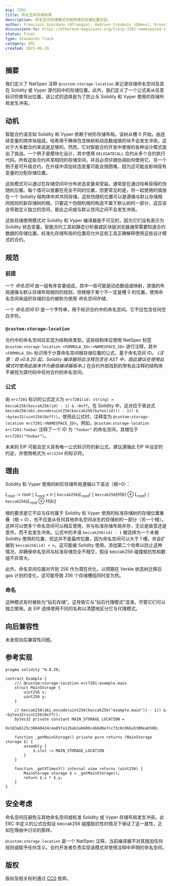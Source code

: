 ```yaml
---
eip: 7201
title: 命名空间存储布局
description: 命名空间存储模式中结构体的存储位置约定。
author: Francisco Giordano (@frangio), Hadrien Croubois (@Amxx), Ernesto García (@ernestognw), Eric Lau (@ericglau)
discussions-to: https://ethereum-magicians.org/t/eip-7201-namespaced-storage-layout/14796
status: Final
type: Standards Track
category: ERC
created: 2023-06-20
---
```


## 摘要

我们定义了 NatSpec 注释 `@custom:storage-location` 来记录存储命名空间及其在 Solidity 或 Vyper 源代码中的存储位置。此外，我们定义了一个公式来从任意标识符推导出位置。该公式的选择是为了防止与 Solidity 和 Vyper 使用的存储布局发生冲突。

## 动机

智能合约语言如 Solidity 和 Vyper 依赖于树形存储布局。该树从槽 0 开始，由连续变量的顺序块组成。哈希用于确保包含映射和动态数组值的块不会发生冲突。这对于大多数合约来说是足够的。然而，它对智能合约开发中使用的各种设计模式提出了挑战。一个例子是模块化设计，其中使用 `DELEGATECALL` 合约从多个合约执行代码，所有这些合约共享相同的存储空间，并且必须仔细协调如何使用它。另一个例子是可升级合约，在升级中添加状态变量可能会很困难，因为这可能会影响现有变量的分配存储位置。

这些模式可以通过在存储空间中分布状态变量来受益，通常是在通过哈希获得的伪随机位置。每个值可以放置在完全不同的位置，但更常见的是，将一起使用的值放在一个 Solidity 结构体中并共同存储。这些伪随机位置可以是遵循与默认存储相同规则的新存储树的根。只要这个伪随机根的构造不属于默认树的一部分，这应该会导致定义独立的空间，彼此之间或与默认空间之间不会发生冲突。

这些存储使用模式对 Solidity 和 Vyper 编译器是不可见的，因为它们没有表示为 Solidity 状态变量。智能合约工具如静态分析器或区块链浏览器通常需要知道合约数据的存储位置。标准化存储布局的位置将允许这些工具正确解释使用这些设计模式的合约。

## 规范

### 前提

一个 _命名空间_ 由一组有序变量组成，其中一些可能是动态数组或映射，其值的布局遵循与默认存储布局相同的规则，但根植于某个不一定是槽 0 的位置。使用命名空间来组织存储的合约被称为使用 _命名空间存储_。

一个 _命名空间 ID_ 是一个字符串，用于标识合约中的命名空间。它不应包含任何空白字符。

### `@custom:storage-location`

合约中的命名空间应实现为结构体类型。这些结构体应使用 NatSpec 标签 `@custom:storage-location <FORMULA_ID>:<NAMESPACE_ID>` 进行注释，其中 `<FORMULA_ID>` 标识用于计算命名空间根存储位置的公式，基于命名空间 ID。 _(注意：自 v0.8.20 起，Solidity 编译器将此注释包含在 AST 中，因此建议在使用此模式时使用此版本作为最低编译器版本。)_ 在合约外部找到的带有此注释的结构体不被视为源代码中任何合约的命名空间。

### 公式

由 `erc7201` 标识的公式定义为 `erc7201(id: string) = keccak256(keccak256(id) - 1) & ~0xff`。在 Solidity 中，这对应于表达式 `keccak256(abi.encode(uint256(keccak256(bytes(id))) - 1)) & ~bytes32(uint256(0xff))`。使用此公式时，注释变为 `@custom:storage-location erc7201:<NAMESPACE_ID>`。例如，`@custom:storage-location erc7201:foobar` 注释了一个 ID 为 `"foobar"` 的命名空间，其根位于 `erc7201("foobar")`。

未来的 EIP 可能会定义具有唯一公式标识符的新公式。建议遵循此 EIP 中设定的约定，并使用格式为 `erc1234` 的标识符。

## 理由

Solidity 和 Vyper 使用的树形存储布局遵循以下语法（根=0）：

$L_{root} := \mathit{root} \mid L_{root} + n \mid \texttt{keccak256}(L_{root}) \mid \texttt{keccak256}(H(k) \oplus L_{root}) \mid \texttt{keccak256}(L_{root} \oplus H(k))$

根的要求是它不应与任何属于 Solidity 和 Vyper 使用的标准存储树的存储位置重叠（根 = 0），也不应是从任何其他命名空间派生的存储树的一部分（另一个根）。这样可以使多个命名空间可以相互使用，并与标准存储布局并存，无论是故意还是意外，而不会发生冲突。公式中的术语 `keccak256(id) - 1` 被选择为一个未被 Solidity 使用的位置，但这并不是最终位置，因为命名空间可以大于 1 槽，并会扩展到 `keccak256(id) + n`，这可能被 Solidity 使用。添加第二个哈希以防止这种情况，并确保命名空间与标准存储完全不相交，假设 keccak256 碰撞抵抗性和数组不异常大。

此外，命名空间位置对齐到 256 作为潜在优化，以预期在 Verkle 状态树迁移后 gas 计划的变化，这可能导致 256 个存储槽组同时变为热。

### 命名

这种模式有时被称为“钻石存储”。这导致它与“钻石代理模式”混淆，尽管它们可以独立使用。此 EIP 选择使用不同的名称以清楚地区分它与代理模式。

## 向后兼容性

未发现向后兼容性问题。

## 参考实现

```solidity
pragma solidity ^0.8.20;

contract Example {
    /// @custom:storage-location erc7201:example.main
    struct MainStorage {
        uint256 x;
        uint256 y;
    }

    // keccak256(abi.encode(uint256(keccak256("example.main")) - 1)) & ~bytes32(uint256(0xff));
    bytes32 private constant MAIN_STORAGE_LOCATION =
        0x183a6125c38840424c4a85fa12bab2ab606c4b6d0e7cc73c0c06ba5300eab500;

    function _getMainStorage() private pure returns (MainStorage storage $) {
        assembly {
            $.slot := MAIN_STORAGE_LOCATION
        }
    }

    function _getXTimesY() internal view returns (uint256) {
        MainStorage storage $ = _getMainStorage();
        return $.x * $.y;
    }
}
```

## 安全考虑

命名空间应避免与其他命名空间或标准 Solidity 或 Vyper 存储布局发生冲突。此 ERC 中定义的公式在假设 keccak256 碰撞抵抗性的情况下保证了这一属性，正如在理由中讨论的那样。

`@custom:storage-location` 是一个 NatSpec 注释，当前编译器不对其施加任何规则或赋予任何含义。合约开发者负责实现该模式并使用注释中声明的命名空间。

## 版权

版权及相关权利通过 [CC0](../LICENSE.md) 放弃。